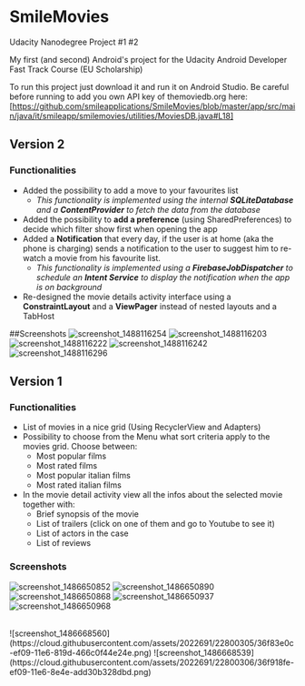 # SmileMovies
Udacity Nanodegree Project #1 #2

My first (and second) Android's project for the Udacity Android Developer Fast Track Course (EU Scholarship)

To run this project just download it and run it on Android Studio.
Be careful before running to add you own API key of themoviedb.org here:
[https://github.com/smileapplications/SmileMovies/blob/master/app/src/main/java/it/smileapp/smilemovies/utilities/MoviesDB.java#L18]

## Version 2
### Functionalities
* Added the possibility to add a move to your favourites list
    * *This functionality is implemented using the internal **SQLiteDatabase** and a **ContentProvider** to fetch the data from the database*
* Added the possibility to **add a preference** (using SharedPreferences) to decide which filter show first when opening the app
* Added a **Notification** that every day, if the user is at home (aka the phone is charging) sends a notification to the user to suggest him to re-watch a movie from his favourite list.
    * *This functionality is implemented using a **FirebaseJobDispatcher** to schedule an **Intent Service** to display the notification when the app is on background*
* Re-designed the movie details activity interface using a **ConstraintLayout** and a **ViewPager** instead of nested layouts and a TabHost

##Screenshots
![screenshot_1488116254](https://cloud.githubusercontent.com/assets/2022691/23340268/983ad63e-fc33-11e6-9739-bf11f596c59b.png)
![screenshot_1488116203](https://cloud.githubusercontent.com/assets/2022691/23340270/9862950c-fc33-11e6-84c9-e30fc0fa688c.png)
![screenshot_1488116222](https://cloud.githubusercontent.com/assets/2022691/23340271/9864c5b6-fc33-11e6-8bfe-466330966875.png)
![screenshot_1488116242](https://cloud.githubusercontent.com/assets/2022691/23340272/986791f6-fc33-11e6-81d7-5577434c4f66.png)
![screenshot_1488116296](https://cloud.githubusercontent.com/assets/2022691/23340269/98572ffa-fc33-11e6-9b83-09c0057b39c5.png)

## Version 1
### Functionalities
* List of movies in a nice grid (Using RecyclerView and Adapters)
* Possibility to choose from the Menu what sort criteria apply to the movies grid. Choose between:
    * Most popular films
    * Most rated films
    * Most popular italian films
    * Most rated italian films
* In the movie detail activity view all the infos about the selected movie together with:
    * Brief synopsis of the movie
    * List of trailers (click on one of them and go to Youtube to see it)
    * List of actors in the case
    * List of reviews 

### Screenshots
![screenshot_1486650852](https://cloud.githubusercontent.com/assets/2022691/22788072/c01e42e2-eede-11e6-922d-b496b0ab75a7.png)
![screenshot_1486650890](https://cloud.githubusercontent.com/assets/2022691/22788071/c001c50e-eede-11e6-9110-70cb38800a81.png)
![screenshot_1486650868](https://cloud.githubusercontent.com/assets/2022691/22788070/bfff9612-eede-11e6-8506-d9f682e735fd.png)
![screenshot_1486650937](https://cloud.githubusercontent.com/assets/2022691/22788069/bffebd1e-eede-11e6-9663-cd78f7497d85.png)
![screenshot_1486650968](https://cloud.githubusercontent.com/assets/2022691/22788068/bff9cf16-eede-11e6-9f1d-b8fd57760b00.png)

<br>
![screenshot_1486668560](https://cloud.githubusercontent.com/assets/2022691/22800305/36f83e0c-ef09-11e6-819d-466c0f44e24e.png)
![screenshot_1486668539](https://cloud.githubusercontent.com/assets/2022691/22800306/36f918fe-ef09-11e6-8e4e-add30b328dbd.png)
